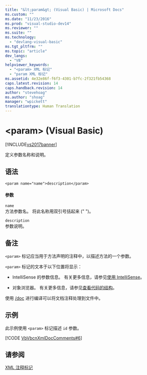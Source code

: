 ```yaml
---
title: "&lt;param&gt; (Visual Basic) | Microsoft Docs"
ms.custom: ""
ms.date: "11/23/2016"
ms.prod: "visual-studio-dev14"
ms.reviewer: ""
ms.suite: ""
ms.technology: 
  - "devlang-visual-basic"
ms.tgt_pltfrm: ""
ms.topic: "article"
dev_langs: 
  - "VB"
helpviewer_keywords: 
  - "<param> XML 标记"
  - "param XML 标记"
ms.assetid: 4e32e86f-f6f3-4301-b7fc-2f321fb54368
caps.latest.revision: 14
caps.handback.revision: 14
author: "stevehoag"
ms.author: "shoag"
manager: "wpickett"
translationtype: Human Translation
---
```

# &lt;param&gt; (Visual Basic)
[!INCLUDE[vs2017banner](../../../csharp/includes/vs2017banner.md)]

定义参数名称和说明。  
  
## 语法  
  
```  
<param name="name">description</param>  
```  
  
#### 参数  
 `name`  
 方法参数名。  将此名称用双引号括起来 \(" "\)。  
  
 `description`  
 参数说明。  
  
## 备注  
 `<param>` 标记应当用于方法声明的注释中，以描述方法的一个参数。  
  
 `<param>` 标记的文本于以下位置将显示：  
  
-   IntelliSense 的参数信息。  有关更多信息，请参见[使用 IntelliSense](/visual-studio/ide/using-intellisense)。  
  
-   对象浏览器。  有关更多信息，请参见[查看代码的结构](/visual-studio/ide/viewing-the-structure-of-code)。  
  
 使用 [\/doc](../../../visual-basic/reference/command-line-compiler/doc.md) 进行编译可以将文档注释处理到文件中。  
  
## 示例  
 此示例使用 `<param>` 标记描述 `id` 参数。  
  
 [!CODE [VbVbcnXmlDocComments#6](../CodeSnippet/VS_Snippets_VBCSharp/VbVbcnXmlDocComments#6)]  
  
## 请参阅  
 [XML 注释标记](../../../visual-basic/language-reference/xmldoc/recommended-xml-tags-for-documentation-comments.md)